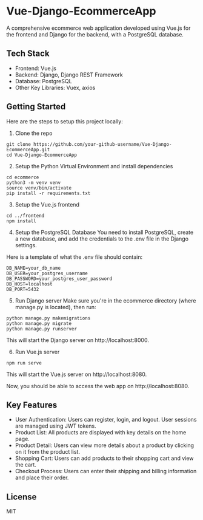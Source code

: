 # Vue-Django-EcommerceApp
A comprehensive ecommerce web application developed using Vue.js for the frontend and Django for the backend, with a PostgreSQL database.

## Tech Stack
- Frontend: Vue.js
- Backend: Django, Django REST Framework
- Database: PostgreSQL
- Other Key Libraries: Vuex, axios

## Getting Started
Here are the steps to setup this project locally:

1. Clone the repo 
```
git clone https://github.com/your-github-username/Vue-Django-EcommerceApp.git
cd Vue-Django-EcommerceApp
```

2. Setup the Python Virtual Environment and install dependencies
```
cd ecommerce
python3 -m venv venv
source venv/bin/activate
pip install -r requirements.txt
```

3. Setup the Vue.js frontend
```
cd ../frontend
npm install
```

4. Setup the PostgreSQL Database
You need to install PostgreSQL, create a new database, and add the credentials to the .env file in the Django settings.

Here is a template of what the .env file should contain:
```
DB_NAME=your_db_name
DB_USER=your_postgres_username
DB_PASSWORD=your_postgres_user_password
DB_HOST=localhost
DB_PORT=5432
```

5. Run Django server
Make sure you're in the ecommerce directory (where manage.py is located), then run:
```
python manage.py makemigrations
python manage.py migrate
python manage.py runserver
```
This will start the Django server on http://localhost:8000.

6. Run Vue.js server
```
npm run serve
```
This will start the Vue.js server on http://localhost:8080.

Now, you should be able to access the web app on http://localhost:8080.

## Key Features
- User Authentication: Users can register, login, and logout. User sessions are managed using JWT tokens.
- Product List: All products are displayed with key details on the home page.
- Product Detail: Users can view more details about a product by clicking on it from the product list.
- Shopping Cart: Users can add products to their shopping cart and view the cart.
- Checkout Process: Users can enter their shipping and billing information and place their order.

## License
MIT
